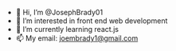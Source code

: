 - 👋 Hi, I’m @JosephBrady01
- 👀 I’m interested in front end web development
- 🌱 I’m currently learning react.js
- 📫 My email: joembrady1@gmail.com

<!---
JosephBrady01/JosephBrady01 is a ✨ special ✨ repository because its `README.md` (this file) appears on your GitHub profile.
You can click the Preview link to take a look at your changes.
--->
